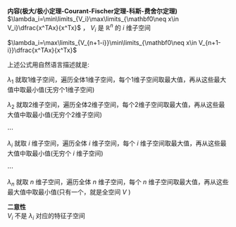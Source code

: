 **内容(极大/极小定理-Courant-Fischer定理-科斯-费舍尔定理)**  
 $\lambda_i=\min\limits_{V_i}\max\limits_{\mathbf0\neq x\in V_i}\dfrac{x^TAx}{x^Tx}$ ， $V_i$ 是 $\mathbb R^n$ 的 $i$ 维子空间  
  
 $\lambda_i=\max\limits_{V_{n+1-i}}\min\limits_{\mathbf0\neq x\in V_{n+1-i}}\dfrac{x^TAx}{x^Tx}$   
  
上述公式用自然语言描述就是:  
  
 $\lambda_1$ 就取1维子空间，遍历全体1维子空间，每个1维子空间取最大值，再从这些最大值中取最小值(无穷个1维子空间)  
  
 $\lambda_2$ 就取2维子空间，遍历全体2维子空间，每个2维子空间取最大值，再从这些最大值中取最小值(无穷个2维子空间)  
  
 $\cdots$   
  
 $\lambda_i$ 就取 $i$ 维子空间，遍历全体 $i$ 维子空间，每个 $i$ 维子空间取最大值，再从这些最大值中取最小值(无穷个 $i$ 维子空间)  
  
 $\cdots$   
  
 $\lambda_n$ 就取 $n$ 维子空间，遍历全体 $n$ 维子空间，每个 $n$ 维子空间取最大值，再从这些最大值中取最小值(只有一个，就是全空间 $V$ )  
  
**二意性**  
 $V_i$ 不是 $\lambda_i$ 对应的特征子空间  
